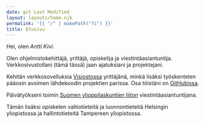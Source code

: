 ```yaml
---
date: git Last Modified
layout: layouts/home.njk
permalink: '{{ "/" | makePath("fi") }}'
title: Etusivu
---
```


Hei, olen _Antti Kivi_.

Olen ohjelmistokehittäjä, yrittäjä, opiskelija ja viestintäasiantuntija.
Verkkosivustollani (tämä tässä) jaan ajatuksiani ja projektejani.

Kehitän verkkosovelluksia [Visiostossa](https://www.visiosto.fi) yrittäjänä,
minkä lisäksi työskentelen pääosin avoimen lähdekoodin projektien parissa. Osa
töistäni on [GitHubissa](https://github.com/anttikivi).

Päivätyökseni toimin [Suomen ylioppilaskuntien liiton](https://syl.fi)
viestintäasiantuntijana.

Tämän lisäksi opiskelen valtiotieteitä ja luonnontieteitä Helsingin yliopistossa
ja hallintotieteitä Tampereen yliopistossa.
